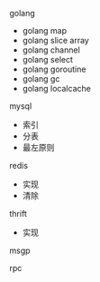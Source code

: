 golang

* golang map
* golang slice array
* golang channel
* golang select
* golang goroutine
* golang gc
* golang localcache


mysql

* 索引
* 分表
* 最左原则

redis
* 实现
* 清除


thrift
* 实现



msgp


rpc